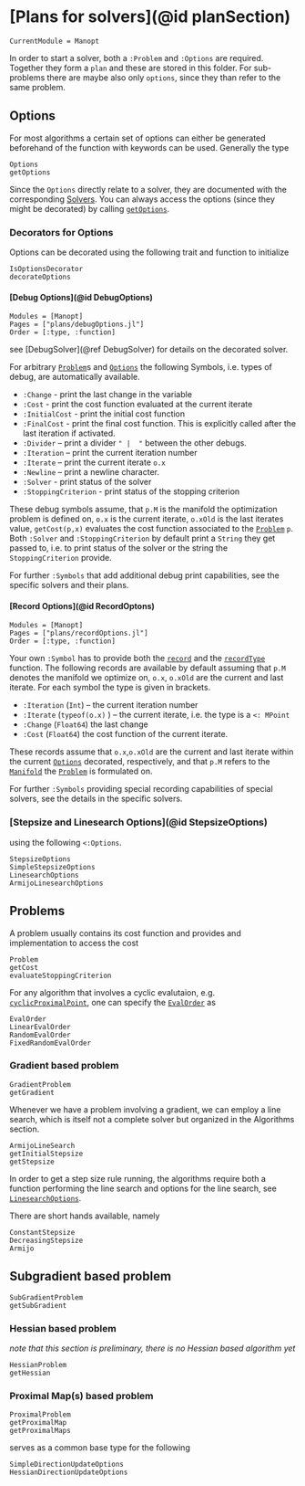 # [Plans for solvers](@id planSection)

```@meta
CurrentModule = Manopt
```

In order to start a solver, both a `:Problem` and `:Options` are required.
Together they form a `plan` and these are stored in this folder. For
sub-problems there are maybe also only `options`, since they than refer to the
same problem.

## Options

For most algorithms a certain set of options can either be
generated beforehand of the function with keywords can be used.
Generally the type

```@docs
Options
getOptions
```

Since the `Options` directly relate to a solver, they are documented with the
corresponding [Solvers](@ref).
You can always access the options (since they
might be decorated) by calling [`getOptions`](@ref).

### Decorators for Options

Options can be decorated using the following trait and function to initialize 

```@docs
IsOptionsDecorator
decorateOptions
```

#### [Debug Options](@id DebugOptions)

```@autodocs
Modules = [Manopt]
Pages = ["plans/debugOptions.jl"]
Order = [:type, :function]
```

see [DebugSolver](@ref DebugSolver) for details on the decorated solver.

For arbitrary [`Problem`](@ref)s and [`Options`](@ref) the following Symbols, i.e. types of debug, are automatically available.

* `:Change` - print the last change in the variable
* `:Cost` - print the cost function evaluated at the current iterate
* `:InitialCost` - print the initial cost function
* `:FinalCost` - print the final cost function. This is explicitly called after the last iteration if activated.
* `:Divider` – print a divider `" |  "` between the other debugs.
* `:Iteration` – print the current iteration number
* `:Iterate` – print the current iterate `o.x`
* `:Newline` – print a newline character.
* `:Solver` - print status of the solver
* `:StoppingCriterion` - print status of the stopping criterion

These debug symbols assume, that `p.M` is the manifold the optimization problem is defined on, `o.x` is the current iterate, `o.xOld` is the last iterates value, `getCost(p,x)` evaluates the cost function associated to the [`Problem`](@ref) `p`. Both `:Solver` and `:StoppingCriterion` by default print a `String` they get passed to, i.e. to print status of the solver or the string the `StoppingCriterion` provide.

For further `:Symbols` that add additional debug print capabilities, see the specific solvers and their plans.

#### [Record Options](@id RecordOptons)
```@autodocs
Modules = [Manopt]
Pages = ["plans/recordOptions.jl"]
Order = [:type, :function]
```

Your own `:Symbol` has to provide both the [`record`](@ref) and the [`recordType`](@ref) function. The following records are available by default assuming that `p.M` denotes the manifold we optimize on,
`o.x`, `o.xOld` are the current and last iterate. For each symbol the
type is given in brackets.
* `:Iteration` (`Int`) – the current iteration number
* `:Iterate` (`typeof(o.x)` ) – the current iterate, i.e. the type is a `<: MPoint`
* `:Change` (`Float64`) the last change
* `:Cost` (`Float64`) the cost function of the current iterate.

These records assume that `o.x`,`o.xOld` are the current and last iterate within the current [`Options`](@ref) decorated, respectively, and that `p.M` refers to the [`Manifold`](@ref) the [`Problem`](@ref) is formulated on. 

For further `:Symbols` providing special recording capabilities of special solvers, see
the details in the specific solvers.

### [Stepsize and Linesearch Options](@id StepsizeOptions)

using the following `<:Options`.
```@docs
StepsizeOptions
SimpleStepsizeOptions
LinesearchOptions
ArmijoLinesearchOptions
```

## Problems
A problem usually contains its cost function and provides and
implementation to access the cost
```@docs
Problem
getCost
evaluateStoppingCriterion
```

For any algorithm that involves a cyclic evalutaion, e.g.
[`cyclicProximalPoint`](@ref), one can specify the [`EvalOrder`](@ref) as
```@docs
EvalOrder
LinearEvalOrder
RandomEvalOrder
FixedRandomEvalOrder
```

### Gradient based problem
```@docs
GradientProblem
getGradient
```
Whenever we have a problem involving a gradient, we can employ a line search,
which is itself not a complete solver but organized in the Algorithms section.
```@docs
ArmijoLineSearch
getInitialStepsize
getStepsize
```
In order to get a step size rule running, the algorithms require both a function
performing the line search and options for the line search, see [`LinesearchOptions`](@ref).

There are short hands available, namely
```@docs
ConstantStepsize
DecreasingStepsize
Armijo
```


## Subgradient based problem
```@docs
SubGradientProblem
getSubGradient
```

### Hessian based problem
*note that this section is preliminary, there is no Hessian based algorithm yet*
```@docs
HessianProblem
getHessian
```

### Proximal Map(s) based problem
```@docs
ProximalProblem
getProximalMap
getProximalMaps
```

serves as a common base type for the following
```@docs
SimpleDirectionUpdateOptions
HessianDirectionUpdateOptions
```
